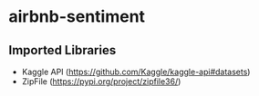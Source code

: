 # airbnb-sentiment

## Imported Libraries
 - Kaggle API (https://github.com/Kaggle/kaggle-api#datasets)
 - ZipFile (https://pypi.org/project/zipfile36/)